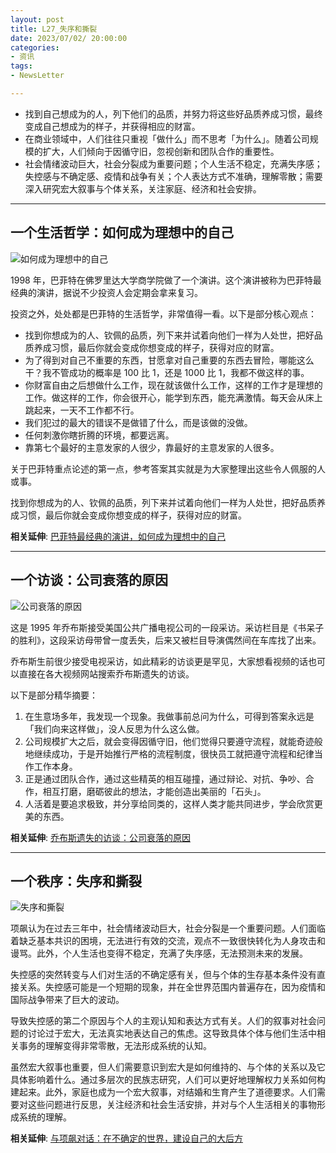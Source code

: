 ```yaml
---
layout: post
title: L27_失序和撕裂
date: 2023/07/02/ 20:00:00
categories:
- 资讯
tags:
- NewsLetter

---
```


- 找到自己想成为的人，列下他们的品质，并努力将这些好品质养成习惯，最终变成自己想成为的样子，并获得相应的财富。
- 在商业领域中，人们往往只重视「做什么」而不思考「为什么」。随着公司规模的扩大，人们倾向于因循守旧，忽视创新和团队合作的重要性。
- 社会情绪波动巨大，社会分裂成为重要问题；个人生活不稳定，充满失序感；失控感与不确定感、疫情和战争有关；个人表达方式不准确，理解零散；需要深入研究宏大叙事与个体关系，关注家庭、经济和社会安排。

---

## 一个生活哲学：如何成为理想中的自己

![如何成为理想中的自己](https://pics.naaln.com/IOBWQW5PO5EBCz84VOLEGy3Cd7z96C70j93iQI_d4kA.jpeg-basicBlog)

1998 年，巴菲特在佛罗里达大学商学院做了一个演讲。这个演讲被称为巴菲特最经典的演讲，据说不少投资人会定期会拿来复习。

投资之外，处处都是巴菲特的生活哲学，非常值得一看。以下是部分核心观点：

- 找到你想成为的人、钦佩的品质，列下来并试着向他们一样为人处世，把好品质养成习惯，最后你就会变成你想变成的样子，获得对应的财富。
- 为了得到对自己不重要的东西，甘愿拿对自己重要的东西去冒险，哪能这么干？我不管成功的概率是 100 比 1，还是 1000 比 1，我都不做这样的事。
- 你财富自由之后想做什么工作，现在就该做什么工作，这样的工作才是理想的工作。做这样的工作，你会很开心，能学到东西，能充满激情。每天会从床上跳起来，一天不工作都不行。
- 我们犯过的最大的错误不是做错了什么，而是该做的没做。
- 任何刺激你瞎折腾的环境，都要远离。
- 靠第七个最好的主意发家的人很少，靠最好的主意发家的人很多。

关于巴菲特重点论述的第一点，参考答案其实就是为大家整理出这些令人佩服的人或事。

找到你想成为的人、钦佩的品质，列下来并试着向他们一样为人处世，把好品质养成习惯，最后你就会变成你想变成的样子，获得对应的财富。

**相关延伸**:
[巴菲特最经典的演讲，如何成为理想中的自己](https://ouranswers.zhubai.love/posts/2278444634059726848)

---

## 一个访谈：公司衰落的原因

![公司衰落的原因](https://pics.naaln.com/48b48de7105a5742a6d86f2ce94d6450.jpeg-basicBlog)

这是 1995 年乔布斯接受美国公共广播电视公司的一段采访。采访栏目是《书呆子的胜利》，这段采访母带曾一度丢失，后来又被栏目导演偶然间在车库找了出来。

乔布斯生前很少接受电视采访，如此精彩的访谈更是罕见，大家想看视频的话也可以直接在各大视频网站搜索乔布斯遗失的访谈。

以下是部分精华摘要：

1. 在生意场多年，我发现一个现象。我做事前总问为什么，可得到答案永远是「我们向来这样做」，没人反思为什么这么做。
2. 公司规模扩大之后，就会变得因循守旧，他们觉得只要遵守流程，就能奇迹般地继续成功，于是开始推行严格的流程制度，很快员工就把遵守流程和纪律当作工作本身。
3. 正是通过团队合作，通过这些精英的相互碰撞，通过辩论、对抗、争吵、合作，相互打磨，磨砺彼此的想法，才能创造出美丽的「石头」。
4. 人活着是要追求极致，并分享给同类的，这样人类才能共同进步，学会欣赏更美的东西。

**相关延伸**:
[乔布斯遗失的访谈：公司衰落的原因](https://ouranswers.zhubai.love/posts/2286503713583833088)

---

## 一个秩序：失序和撕裂

![失序和撕裂](https://pics.naaln.com/74.jpeg-basicBlog)

项飙认为在过去三年中，社会情绪波动巨大，社会分裂是一个重要问题。人们面临着缺乏基本共识的困境，无法进行有效的交流，观点不一致很快转化为人身攻击和谩骂。此外，个人生活也变得不稳定，充满了失序感，无法预测未来的发展。

失控感的突然转变与人们对生活的不确定感有关，但与个体的生存基本条件没有直接关系。失控感可能是一个短期的现象，并在全世界范围内普遍存在，因为疫情和国际战争带来了巨大的波动。

导致失控感的第二个原因与个人的主观认知和表达方式有关。人们的叙事对社会问题的讨论过于宏大，无法真实地表达自己的焦虑。这导致具体个体与他们生活中相关事务的理解变得非常零散，无法形成系统的认知。

虽然宏大叙事也重要，但人们需要意识到宏大是如何维持的、与个体的关系以及它具体影响着什么。通过多层次的民族志研究，人们可以更好地理解权力关系如何构建起来。此外，家庭也成为一个宏大叙事，对结婚和生育产生了道德要求。人们需要对这些问题进行反思，关注经济和社会生活安排，并对与个人生活相关的事物形成系统的理解。

**相关延伸**:
[与项飙对话：在不确定的世界，建设自己的大后方](https://mp.weixin.qq.com/s/Sbby84fxZ7jQVYRo25iJFA)


